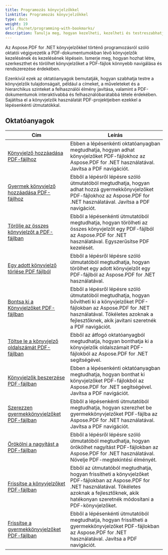 ```yaml
---
title: Programozás könyvjelzőkkel
linktitle: Programozás könyvjelzőkkel
type: docs
weight: 19
url: /hu/net/programming-with-bookmarks/
description: Tanulja meg, hogyan kezelheti, kezelheti és testreszabhatja a PDF-dokumentumokban lévő könyvjelzőket a jobb navigáció és a jobb felhasználói élmény érdekében.
---
```

Az Aspose.PDF for .NET könyvjelzőkkel történő programozásról szóló oktatói végigvezetik a PDF-dokumentumokban lévő könyvjelzők kezelésének és kezelésének lépésein. Ismerje meg, hogyan hozhat létre, szerkeszthet és törölhet könyvjelzőket a PDF-fájlok könnyebb navigálása és rendszerezése érdekében.

Ezenkívül ezek az oktatóanyagok bemutatják, hogyan szabhatja testre a könyvjelzők tulajdonságait, például a címeket, a műveleteket és a hierarchikus szinteket a felhasználói élmény javítása, valamint a PDF-dokumentumok interaktívabbá és felhasználóbarátabbá tétele érdekében. Sajátítsa el a könyvjelzők használatát PDF-projektjeiben ezekkel a lépésenkénti útmutatókkal.

## Oktatóanyagok
| Cím | Leírás |
| --- | --- | 
| [Könyvjelző hozzáadása PDF-fájlhoz](./add-bookmark/) | Ebben a lépésenkénti oktatóanyagban megtudhatja, hogyan adhat könyvjelzőket PDF-fájlokhoz az Aspose.PDF for .NET használatával. Javítsa a PDF navigációt. |  
| [Gyermek könyvjelző hozzáadása PDF-fájlhoz](./add-child-bookmark/) | Ebből a lépésről lépésre szóló útmutatóból megtudhatja, hogyan adhat hozzá gyermekkönyvjelzőket PDF-fájlokhoz az Aspose.PDF for .NET használatával. Javítsa a PDF navigációt. |  
| [Törölje az összes könyvjelzőt a PDF-fájlban](./delete-all-bookmarks/) | Ebből a lépésenkénti útmutatóból megtudhatja, hogyan törölheti az összes könyvjelzőt egy PDF-fájlból az Aspose.PDF for .NET használatával. Egyszerűsítse PDF kezelését. |  
| [Egy adott könyvjelző törlése PDF fájlból](./delete-particular-bookmark/) | Ebből a lépésről lépésre szóló útmutatóból megtudhatja, hogyan törölhet egy adott könyvjelzőt egy PDF-fájlból az Aspose.PDF for .NET használatával. |  
| [Bontsa ki a Könyvjelzőket PDF-fájlban](./expand-bookmarks/) | Ebből a lépésről lépésre szóló útmutatóból megtudhatja, hogyan bővítheti ki a könyvjelzőket PDF-fájlokban az Aspose.PDF for .NET használatával. Tökéletes azoknak a fejlesztőknek, akik javítani szeretnék a PDF navigációt. |  
| [Töltse le a könyvjelző oldalszámát PDF-fájlban](./get-bookmark-page-number/) | Ebből az átfogó oktatóanyagból megtudhatja, hogyan bonthatja ki a könyvjelzők oldalszámait PDF-fájlokból az Aspose.PDF for .NET segítségével. |  
| [Könyvjelzők beszerzése PDF-fájlban](./get-bookmarks/) | Ebben a lépésenkénti oktatóanyagban megtudhatja, hogyan bonthat ki könyvjelzőket PDF-fájlokból az Aspose.PDF for .NET segítségével. Javítsa a PDF navigációt. |  
| [Szerezzen gyermekkönyvjelzőket PDF-fájlban](./get-child-bookmarks/) | Ebből a lépésenkénti útmutatóból megtudhatja, hogyan szerezhet be gyermekkönyvjelzőket PDF-fájlba az Aspose.PDF for .NET használatával. Javítsa a PDF navigációt. |  
| [Örökölni a nagyítást a PDF-fájlban](./inherit-zoom/) | Ebből a lépésről lépésre szóló útmutatóból megtudhatja, hogyan örökölhet nagyítást PDF-fájlokban az Aspose.PDF for .NET használatával. Növelje PDF-megtekintési élményét. |  
| [Frissítse a könyvjelzőket PDF-fájlban](./update-bookmarks/) | Ebből az útmutatóból megtudhatja, hogyan frissítheti a könyvjelzőket PDF-fájlokban az Aspose.PDF for .NET használatával. Tökéletes azoknak a fejlesztőknek, akik hatékonyan szeretnék módosítani a PDF-könyvjelzőket. |  
| [Frissítse a gyermekkönyvjelzőket PDF-fájlban](./update-child-bookmarks/) | Ebből a lépésenkénti útmutatóból megtudhatja, hogyan frissítheti a gyermekkönyvjelzőket PDF-fájlokban az Aspose.PDF for .NET használatával. Javítsa a PDF navigációt. |  